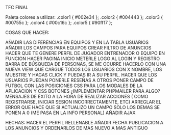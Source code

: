 TFC FINAL

Paleta colores a utilizar:
.color1 { #002e34 };
.color2 { #004443 };
.color3 { #00755c };
.color4 { #00c16c };
.color5 { #90ff17 };


COSAS QUE HACER:

AÑADIR LAS DIFERENCIAS EN EQUIPOS Y EN LA TABLA USUARIOS AÑADIR LOS CAMPOS PARA EQUIPOS
CREAR FILTRO DE ANUNCIOS
HACER QUE TE GENERE PERFIL DE JUGADOR ENTRENADOR O EQUIPO EN FUNCION
HACER PAGINA INICIO
METERLE LOGO AL LOGIN Y REGISTRO
BARRA DE BÚSQUEDA DE PERSONAS, SE ME OCURRE HACERLO CON UNA NUEVA VIEW QUE CARGUE TODOS LOS USUARIOS CON X NOMBRE,
LOS MUESTRE Y HAGAS CLICK Y PUEDAS IR A SU PERFIL.
HACER QUE LOS USUARIOS PUEDAN PONERLE RESEÑAS A OTROS
PONER CAMPO DE FUTBOL CON LAS POSICIONES
CSS PARA LOS MODALES DE LA APLICACION Y CSS BOTONES
¿IMPLEMENTAR PHPMAILER PARA ALGO?
MENSAJES DE ÉXITO A LA HORA DE REALIZAR ACCIONES ( COMO REGISTRARSE, INICIAR SESION INCORRECTAMENTE, ETC)
ARREGLAR EL ERROR QUE HACE QUE SI ACTUALIZO UN CAMPO SOLO LOS DEMAS SE PONEN A 0 (ME PASA EN LA INFO PERSONAL)
AÑADIR AJAX




HECHAS:
HACER EL PERFIL RELLENABLE 
AÑADIR FECHA PUBLICACION A LOS ANUNCIOS Y ORDENARLOS DE MAS NUEVO A MAS ANTIGUO
